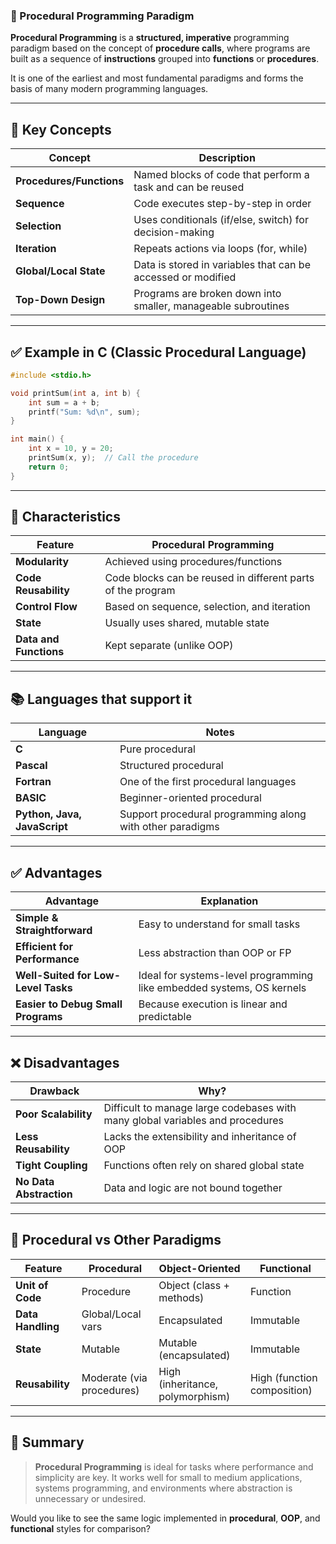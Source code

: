 ### 🧮 Procedural Programming Paradigm

**Procedural Programming** is a **structured, imperative** programming paradigm based on the concept of **procedure calls**, where programs are built as a sequence of **instructions** grouped into **functions** or **procedures**.

It is one of the earliest and most fundamental paradigms and forms the basis of many modern programming languages.

---

## 🔑 Key Concepts

| Concept                  | Description                                                   |
| ------------------------ | ------------------------------------------------------------- |
| **Procedures/Functions** | Named blocks of code that perform a task and can be reused    |
| **Sequence**             | Code executes step-by-step in order                           |
| **Selection**            | Uses conditionals (if/else, switch) for decision-making       |
| **Iteration**            | Repeats actions via loops (for, while)                        |
| **Global/Local State**   | Data is stored in variables that can be accessed or modified  |
| **Top-Down Design**      | Programs are broken down into smaller, manageable subroutines |

---

## ✅ Example in C (Classic Procedural Language)

```c
#include <stdio.h>

void printSum(int a, int b) {
    int sum = a + b;
    printf("Sum: %d\n", sum);
}

int main() {
    int x = 10, y = 20;
    printSum(x, y);  // Call the procedure
    return 0;
}
```

---

## 📌 Characteristics

| Feature                | Procedural Programming                                      |
| ---------------------- | ----------------------------------------------------------- |
| **Modularity**         | Achieved using procedures/functions                         |
| **Code Reusability**   | Code blocks can be reused in different parts of the program |
| **Control Flow**       | Based on sequence, selection, and iteration                 |
| **State**              | Usually uses shared, mutable state                          |
| **Data and Functions** | Kept separate (unlike OOP)                                  |

---

## 📚 Languages that support it

| Language                     | Notes                                                     |
| ---------------------------- | --------------------------------------------------------- |
| **C**                        | Pure procedural                                           |
| **Pascal**                   | Structured procedural                                     |
| **Fortran**                  | One of the first procedural languages                     |
| **BASIC**                    | Beginner-oriented procedural                              |
| **Python, Java, JavaScript** | Support procedural programming along with other paradigms |

---

## ✅ Advantages

| Advantage                           | Explanation                                                           |
| ----------------------------------- | --------------------------------------------------------------------- |
| **Simple & Straightforward**        | Easy to understand for small tasks                                    |
| **Efficient for Performance**       | Less abstraction than OOP or FP                                       |
| **Well-Suited for Low-Level Tasks** | Ideal for systems-level programming like embedded systems, OS kernels |
| **Easier to Debug Small Programs**  | Because execution is linear and predictable                           |

---

## ❌ Disadvantages

| Drawback                | Why?                                                                          |
| ----------------------- | ----------------------------------------------------------------------------- |
| **Poor Scalability**    | Difficult to manage large codebases with many global variables and procedures |
| **Less Reusability**    | Lacks the extensibility and inheritance of OOP                                |
| **Tight Coupling**      | Functions often rely on shared global state                                   |
| **No Data Abstraction** | Data and logic are not bound together                                         |

---

## 🔁 Procedural vs Other Paradigms

| Feature           | Procedural                | Object-Oriented                  | Functional                  |
| ----------------- | ------------------------- | -------------------------------- | --------------------------- |
| **Unit of Code**  | Procedure                 | Object (class + methods)         | Function                    |
| **Data Handling** | Global/Local vars         | Encapsulated                     | Immutable                   |
| **State**         | Mutable                   | Mutable (encapsulated)           | Immutable                   |
| **Reusability**   | Moderate (via procedures) | High (inheritance, polymorphism) | High (function composition) |

---

## 🏁 Summary

> **Procedural Programming** is ideal for tasks where performance and simplicity are key. It works well for small to medium applications, systems programming, and environments where abstraction is unnecessary or undesired.

Would you like to see the same logic implemented in **procedural**, **OOP**, and **functional** styles for comparison?

